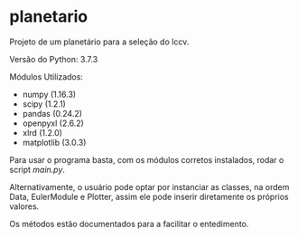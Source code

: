 # planetario
Projeto de um planetário para a seleção do lccv.

Versão do Python: 3.7.3

Módulos Utilizados:
- numpy (1.16.3)
- scipy (1.2.1)
- pandas (0.24.2)
- openpyxl (2.6.2)
- xlrd (1.2.0)
- matplotlib (3.0.3)

Para usar o programa basta, com os módulos corretos instalados, rodar o script _main.py_.

Alternativamente, o usuário pode optar por instanciar as classes, na ordem Data, EulerModule e Plotter,
assim ele pode inserir diretamente os próprios valores. 

Os métodos estão documentados para a facilitar o entedimento.